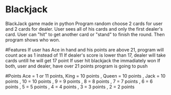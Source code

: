 # Blackjack
BlackJack game made in python
Program random choose 2 cards for user and 2 cards for dealer. User sees all of his cards and only the first dealer's card. User can "hit" to get another card or "stand" to finish the round. Then program shows who won.

#Features
If user has Ace in hand and his points are above 21, program will count ace as 1 instead of 11
If dealer's score is lower than 17, dealer will take cards untill he will get 17 point
If user hit blackjack the immadiately won
If both, user and dealer, have over 21 points program is going to push 

#Points
Ace = 1 or 11 points, 
King = 10 points
, Queen = 10 points
, Jack = 10 points 
, 10 = 10 points
, 9 = 9 points
, 8 = 8 points
, 7 = 7 points
, 6 = 6 points
, 5 = 5 points
, 4 = 4 points
, 3 = 3 points
, 2 = 2 points

